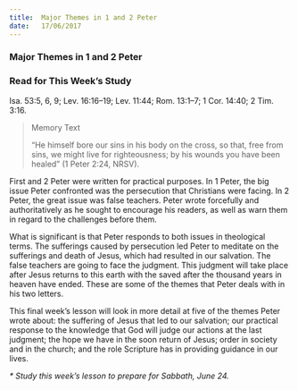 ```yaml
---
title:  Major Themes in 1 and 2 Peter
date:   17/06/2017
---
```


### Major Themes in 1 and 2 Peter

### Read for This Week’s Study
Isa. 53:5, 6, 9; Lev. 16:16–19; Lev. 11:44; Rom. 13:1–7; 1 Cor. 14:40; 2 Tim. 3:16.

> <p>Memory Text</p>
> “He himself bore our sins in his body on the cross, so that, free from sins, we might live for righteousness; by his wounds you have been healed” (1 Peter 2:24, NRSV). 

First and 2 Peter were written for practical purposes. In 1 Peter, the big issue Peter confronted was the persecution that Christians were facing. In 2 Peter, the great issue was false teachers. Peter wrote forcefully and authoritatively as he sought to encourage his readers, as well as warn them in regard to the challenges before them.

What is significant is that Peter responds to both issues in theological terms. The sufferings caused by persecution led Peter to meditate on the sufferings and death of Jesus, which had resulted in our salvation. The false teachers are going to face the judgment. This judgment will take place after Jesus returns to this earth with the saved after the thousand years in heaven have ended. These are some of the themes that Peter deals with in his two letters. 

This final week’s lesson will look in more detail at five of the themes Peter wrote about: the suffering of Jesus that led to our salvation; our practical response to the knowledge that God will judge our actions at the last judgment; the hope we have in the soon return of Jesus; order in society and in the church; and the role Scripture has in providing guidance in our lives.

_* Study this week’s lesson to prepare for Sabbath, June 24._